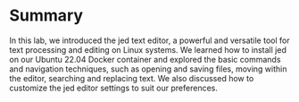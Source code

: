 # Summary

In this lab, we introduced the jed text editor, a powerful and versatile tool for text processing and editing on Linux systems. We learned how to install jed on our Ubuntu 22.04 Docker container and explored the basic commands and navigation techniques, such as opening and saving files, moving within the editor, searching and replacing text. We also discussed how to customize the jed editor settings to suit our preferences.
